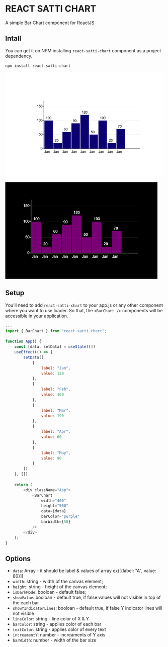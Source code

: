 # REACT SATTI CHART

A simple Bar Chart component for ReactJS

## Intall

You can get it on NPM installing `react-satti-chart` component as a project dependency.

```shell
npm install react-satti-chart
```

![Screen Shot](https://raw.githubusercontent.com/karthisgk/react-satti-chart/main/assets/images/light.png)

![Screen Shot](https://raw.githubusercontent.com/karthisgk/react-satti-chart/main/assets/images/dark.png)

## Setup

You'll need to add `react-satti-chart` to your app.js or any other component where you want to use loader. So that, the `<BarChart />` components will be accessible in your application.

```javascript
...
import { BarChart } from "react-satti-chart";
...
function App() {
	const [data, setData] = useState([])
	useEffect(() => {
		setData([
			{
				label: "Jan",
				value: 120
			},
			{
				label: "Feb",
				value: 160
			},
			{
				label: "Mar",
				value: 190
			},
			{
				label: "Apr",
				value: 60
			},
			{
				label: "May",
				value: 90
			}
		])
	}, [])

	return (
		<div className="App">
			<BarChart
				width="400"
				height="500"
				data={data}
				barColor="purple"
				barWidth={50}
			/>
		</div>
	);
}
```
## Options

- `data`: Array - it should be label & values of array ex([{label: "A", value: 80}])
- `width`: string - width of the canvas element;
- `height`: string - height of the canvas element;
- `isDarkMode`: booloan - default false;
- `showValue`: booloan - default true, if false values will not visible in top of the each bar
- `showYIndicatorLines`: booloan - default true, if false Y indicator lines will not visible
- `lineColor`: string - line color of X & Y
- `barColor`: string - applies color of each bar
- `textColor`: string - applies color of every text
- `increamentY`: number - increaments of Y axis
- `barWidth`: number - width of the bar size
